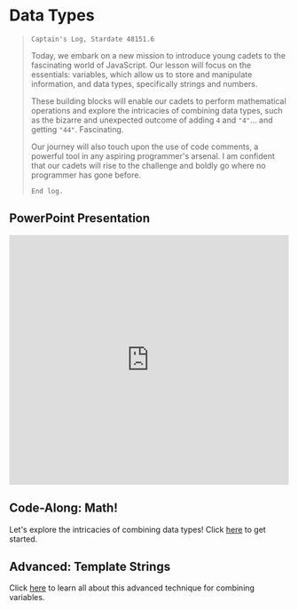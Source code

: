 # Data Types

> `Captain's Log, Stardate 48151.6`
>
> Today, we embark on a new mission to introduce young cadets to the fascinating world of JavaScript. Our lesson will focus on the essentials: variables, which allow us to store and manipulate information, and data types, specifically strings and numbers.
>
> These building blocks will enable our cadets to perform mathematical operations and explore the intricacies of combining data types, such as the bizarre and unexpected outcome of adding `4` and `"4"`... and getting `"44"`. Fascinating.
>
> Our journey will also touch upon the use of code comments, a powerful tool in any aspiring programmer's arsenal. I am confident that our cadets will rise to the challenge and boldly go where no programmer has gone before.
>
> `End log.`

## PowerPoint Presentation
<iframe src='https://view.officeapps.live.com/op/embed.aspx?src=https://hylandtechoutreach.github.io/ucs-js/DataTypes/DataTypes.pptx' width='100%' height='450px' frameborder='0'></iframe>

## Code-Along: Math!
Let's explore the intricacies of combining data types! Click [here](CodeAlong.md) to get started.

## Advanced: Template Strings
Click [here](TemplateStrings.md) to learn all about this advanced technique for combining variables.